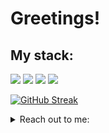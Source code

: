# Greetings!
## My stack:
  <img src="https://skillicons.dev/icons?i=python,rust,javascript,go,html,css,sqlite" />
  <img src="https://skillicons.dev/icons?i=linux,git,github" />
  <img src="https://skillicons.dev/icons?i=idea,neovim" />
  <img src="https://skillicons.dev/icons?i=qt,django" />

[![GitHub Streak](https://github-readme-streak-stats.herokuapp.com?user=gitgernit&theme=calm-pink&border_radius=15.5&hide_longest_streak=true)](https://git.io/streak-stats)

<details>
  <summary>Reach out to me:</summary>
  <b>Telegram:</b> <a href="https://getgentoo.t.me/">@getgentoo</a><br>
</details>


